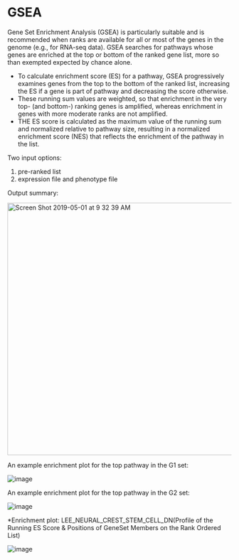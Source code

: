 # GSEA

Gene Set Enrichment Analysis (GSEA) is particularly suitable and is recommended when ranks are available for all or most of the genes in the genome (e.g., for RNA-seq data). GSEA searches for pathways whose genes are enriched at the top or bottom of the ranked gene list, more so than exempted expected by chance alone. 

* To calculate enrichment score (ES) for a pathway, GSEA progressively examines genes from the top to the bottom of the ranked list, increasing the ES if a gene is part of pathway and decreasing the score otherwise. 
* These running sum values are weighted, so that enrichment in the very top- (and bottom-) ranking genes is amplified, whereas enrichment in genes with more moderate ranks are not amplified.
* THE ES score is calculated as the maximum value of the running sum and normalized relative to pathway size, resulting in a normalized enrichment score (NES) that reflects the enrichment of the pathway in the list. 


Two input options:
1. pre-ranked list
2. expression file and phenotype file

Output summary:

<img width="568" alt="Screen Shot 2019-05-01 at 9 32 39 AM" src="https://user-images.githubusercontent.com/19800554/57028494-16c96380-6bf4-11e9-8523-b79c607651f4.png">



An example enrichment plot for the top pathway in the G1 set:

![image](https://user-images.githubusercontent.com/19800554/57028992-69574f80-6bf5-11e9-9081-a944ed6ca0d5.png)


An example enrichment plot for the top pathway in the G2 set:

![image](https://user-images.githubusercontent.com/19800554/57029100-a28fbf80-6bf5-11e9-9a72-85c93ad67b27.png)

*Enrichment plot: LEE_NEURAL_CREST_STEM_CELL_DN(Profile of the Running ES Score & Positions of GeneSet Members on the Rank Ordered List)

![image](https://user-images.githubusercontent.com/19800554/57028930-3614c080-6bf5-11e9-9fca-61aa90ba26d4.png)

